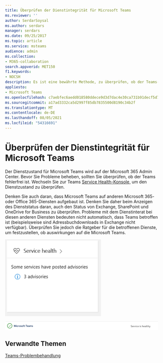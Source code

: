 ```yaml
---
title: Überprüfen der Dienstintegrität für Microsoft Teams
ms.reviewer: ''
author: SerdarSoysal
ms.author: serdars
manager: serdars
ms.date: 09/25/2017
ms.topic: article
ms.service: msteams
audience: admin
ms.collection:
- M365-collaboration
search.appverid: MET150
f1.keywords:
- NOCSH
description: Es ist eine bewährte Methode, zu überprüfen, ob der Teams-Dienst fehlerfrei ist. Dies gilt auch für andere Microsoft 365- oder Office 365-Komponenten wie Exchange, SharePoint und OneDrive for Business.
appliesto:
- Microsoft Teams
ms.openlocfilehash: c7aebfec6aedd018580ddece9d3d7dac4e30ca731b91decf5d74bc0acf9c3e91
ms.sourcegitcommit: a17ad3332ca5d2997f85db7835500d8190c34b2f
ms.translationtype: MT
ms.contentlocale: de-DE
ms.lasthandoff: 08/05/2021
ms.locfileid: "54316691"
---
```

# <a name="verify-service-health-for-microsoft-teams"></a>Überprüfen der Dienstintegrität für Microsoft Teams

Der Dienstzustand für Microsoft Teams wird auf der Microsoft 365 Admin Center. Bevor Sie Probleme beheben, sollten Sie überprüfen, ob der Teams fehlerfrei ist. Wechseln Sie zur Teams <a href=" https://admin.microsoft.com/adminportal/home?ref=servicehealth" target="_blank">Service Health-Konsole,</a> um den Dienstzustand zu überprüfen.

Denken Sie auch daran, dass Microsoft Teams auf anderen Microsoft 365- oder Office 365-Diensten aufgebaut ist. Denken Sie daher beim Anzeigen des Dienststatus daran, auch den Status von Exchange, SharePoint und OneDrive for Business zu überprüfen. Probleme mit dem Dienstinterat bei diesen anderen Diensten bedeuten nicht automatisch, dass Teams betroffen ist (beispielsweise sind Adressbuchdownloads in Exchange nicht verfügbar). Überprüfen Sie jedoch die Ratgeber für die betroffenen Dienste, um festzustellen, ob auswirkungen auf die Microsoft Teams.

![Screenshot der Seite „Dienststatus“](media/Verify_service_health_for_Microsoft_Teams_image1.png)

![Screenshot, aus dem hervorgeht, dass der Microsoft Teams-Dienst fehlerfrei ist](media/Verify_service_health_for_Microsoft_Teams_image2.png)


## <a name="related-topics"></a>Verwandte Themen

[Teams-Problembehandlung](/MicrosoftTeams/troubleshoot/teams)
